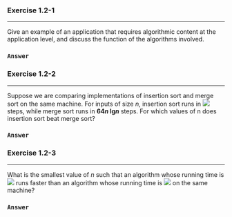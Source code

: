### Exercise 1.2-1
***
Give an example of an application that requires algorithmic content at the application level, and discuss the function of the algorithms 
involved.

### `Answer`

### Exercise 1.2-2
***
Suppose we are comparing implementations of insertion sort and merge sort on the same machine. For inputs of size *n*, insertion sort runs 
in ![](http://latex.codecogs.com/gif.latex?8n^{2}) steps, while merge sort runs in __64*n* lg*n*__ steps. For which values of n does insertion sort beat merge sort?

### `Answer`

### Exercise 1.2-3
***
What is the smallest value of *n* such that an algorithm whose running time is ![](http://latex.codecogs.com/gif.latex?100n^{2}) runs faster than an algorithm whose running time is ![](http://latex.codecogs.com/gif.latex?2^{n}) on the same machine?

### `Answer`
